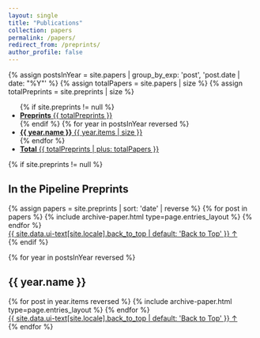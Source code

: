 ```yaml
---
layout: single
title: "Publications"
collection: papers
permalink: /papers/
redirect_from: /preprints/
author_profile: false
---
```


{% assign postsInYear = site.papers | group_by_exp: 'post', 'post.date | date: "%Y"' %}
{% assign totalPapers = site.papers | size %}
{% assign totalPreprints = site.preprints | size %}

<ul class="taxonomy__index">
  {% if site.preprints != null %}
  <li>
    <a href="#Preprints">
      <strong>Preprints</strong> <span class="taxonomy__count">{{ totalPreprints }}</span>
    </a>
  </li>
  {% endif %}
  {% for year in postsInYear reversed %}
    <li>
      <a href="#{{ year.name }}">
        <strong>{{ year.name }}</strong> <span class="taxonomy__count">{{ year.items | size }}</span>
      </a>
    </li>
  {% endfor %}
  <li>
    <a href="#Total">
      <strong>Total</strong> <span class="taxonomy__count">{{ totalPreprints | plus: totalPapers }}</span>
    </a>
  </li>
</ul>

{% if site.preprints != null %}
<section id="Preprints" class="taxonomy__section">
  <h2 class="archive__subtitle">In the Pipeline Preprints</h2>
  <div class="entries-{{ page.entries_layout | default: 'list' }}">
    {% assign papers = site.preprints | sort: 'date' | reverse %}
    {% for post in papers %}
      {% include archive-paper.html type=page.entries_layout %}
    {% endfor %}
  </div>
  <a href="#page-title" class="back-to-top">{{ site.data.ui-text[site.locale].back_to_top | default: 'Back to Top' }} &uarr;</a>
</section>
{% endif %}

{% for year in postsInYear reversed %}
  <section id="{{ year.name }}" class="taxonomy__section">
    <h2 class="archive__subtitle">{{ year.name }}</h2>
    <div class="feature__wrapper">
      {% for post in year.items reversed %}
        {% include archive-paper.html type=page.entries_layout %}
      {% endfor %}
    </div>
    <a href="#page-title" class="back-to-top">{{ site.data.ui-text[site.locale].back_to_top | default: 'Back to Top' }} &uarr;</a>
  </section>
{% endfor %}
